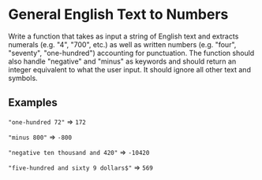 # General English Text to Numbers
Write a function that takes as input a string of English text and extracts numerals (e.g. "4", "700", etc.) as well as written numbers (e.g. "four", "seventy", "one-hundred") accounting for punctuation. The function should also handle "negative" and "minus" as keywords and should return an integer equivalent to what the user input. It should ignore all other text and symbols.

## Examples
`"one-hundred 72"` $\Rightarrow$ `172`

`"minus 800"` $\Rightarrow$ `-800`

`"negative ten thousand and 420"` $\Rightarrow$ `-10420`

`"five-hundred and sixty 9 dollars$"` $\Rightarrow$ `569`